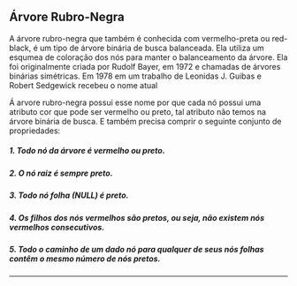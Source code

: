 ## Árvore Rubro-Negra

A árvore rubro-negra que também é conhecida com vermelho-preta ou red-black, é um tipo de árvore binária de busca balanceada. Ela utiliza um esqumea de coloração dos nós para manter o balanceamento da árvore. Ela foi originalmente criada por Rudolf Bayer, em 1972 e chamadas de árvores binárias simétricas. Em 1978 em um trabalho de Leonidas J. Guibas e Robert Sedgewick recebeu o nome atual

Á arvore rubro-negra possui esse nome por que cada nó possui uma atributo cor que pode ser vermelho ou preto, tal atributo não temos na árvore binária de busca. E também precisa comprir o seguinte conjunto de propriedades:

##### 1. Todo nó da árvore é vermelho ou preto.
##### 2. O nó raiz é sempre preto.
##### 3. Todo nó folha (NULL) é preto.
##### 4. Os filhos dos nós vermelhos são pretos, ou seja, não existem nós vermelhos consecutivos.
##### 5. Todo o caminho de um dado nó para qualquer de seus nós folhas contêm o mesmo número de nós pretos.



---

